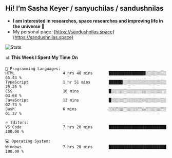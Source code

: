 ## Hi! I’m Sasha Keyer / sanyuchilas / sandushnilas

- **I am interested in researches, space researches and improving life in the universe 🌠**  
- My personal page: [https://sandushnilas.space](https://sandushnilas.space)

![Stats](https://github-readme-stats.vercel.app/api?username=sanyuchilas&show_icons=true&theme=react&hide=issues&count_private=true&layout=compact)

<!--START_SECTION:waka-->
📊 **This Week I Spent My Time On** 

```text
💬 Programming Languages: 
HTML                     4 hrs 48 mins       ████████████████░░░░░░░░░   65.43 % 
TypeScript               1 hr 51 mins        ██████░░░░░░░░░░░░░░░░░░░   25.25 % 
CSS                      16 mins             █░░░░░░░░░░░░░░░░░░░░░░░░   03.68 % 
JavaScript               12 mins             █░░░░░░░░░░░░░░░░░░░░░░░░   02.74 % 
Bash                     6 mins              ░░░░░░░░░░░░░░░░░░░░░░░░░   01.37 % 

🔥 Editors: 
VS Code                  7 hrs 20 mins       █████████████████████████   100.00 % 

💻 Operating System: 
Windows                  7 hrs 20 mins       █████████████████████████   100.00 % 
```


<!--END_SECTION:waka-->
